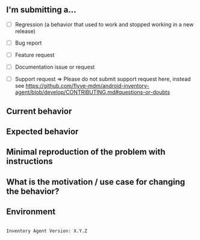 <!--
PLEASE HELP US PROCESS GITHUB ISSUES FASTER BY PROVIDING THE FOLLOWING INFORMATION.
-->

## I'm submitting a...
<!-- Check one of the following options with "x" -->

- [ ] Regression (a behavior that used to work and stopped working in a new release)
- [ ] Bug report  <!-- Please search GitHub for a similar issue or PR before submitting -->
- [ ] Feature request
- [ ] Documentation issue or request
- [ ] Support request => Please do not submit support request here, instead see https://github.com/flyve-mdm/android-inventory-agent/blob/develop/CONTRIBUTING.md#questions-or-doubts


## Current behavior
<!-- Describe how the issue manifests. -->


## Expected behavior
<!-- Describe what the desired behavior would be. -->


## Minimal reproduction of the problem with instructions
<!--
For bug reports please provide the *STEPS TO REPRODUCE* and if possible a *MINIMAL DEMO* of the problem or similar.
-->

## What is the motivation / use case for changing the behavior?
<!-- Describe the motivation or the concrete use case. -->


## Environment
<pre><code>
Inventory Agent Version: X.Y.Z
<!-- Check whether this is still an issue in the most recent version, and add relevant information like Operating system version, Device model ... -->
</code></pre>

